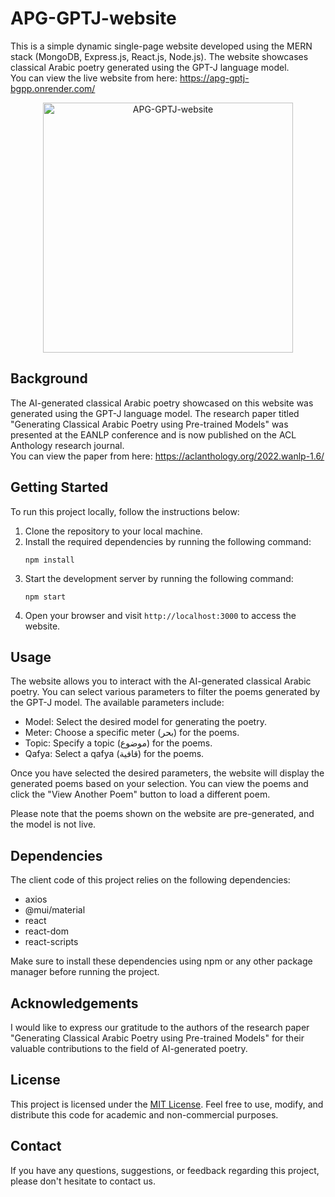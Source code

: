 # APG-GPTJ-website

This is a simple dynamic single-page website developed using the MERN stack (MongoDB, Express.js, React.js, Node.js). The website showcases classical Arabic poetry generated using the GPT-J language model.<br>
You can view the live website from here: https://apg-gptj-bgpp.onrender.com/
<p align="center">
  <img src="https://github.com/m-abdelgaber/APG-GPTJ-website/assets/85055466/90a7e8b8-8f1f-4287-8c72-17b10b8cf4e3" alt="APG-GPTJ-website" width="400">
</p>


## Background

The AI-generated classical Arabic poetry showcased on this website was generated using the GPT-J language model. The research paper titled "Generating Classical Arabic Poetry using Pre-trained Models" was presented at the EANLP conference and is now published on the ACL Anthology research journal.<br>
You can view the paper from here: https://aclanthology.org/2022.wanlp-1.6/

## Getting Started

To run this project locally, follow the instructions below:

1. Clone the repository to your local machine.
2. Install the required dependencies by running the following command:
   ```
   npm install
   ```
3. Start the development server by running the following command:
   ```
   npm start
   ```
4. Open your browser and visit `http://localhost:3000` to access the website.

## Usage

The website allows you to interact with the AI-generated classical Arabic poetry. You can select various parameters to filter the poems generated by the GPT-J model. The available parameters include:

- Model: Select the desired model for generating the poetry.
- Meter: Choose a specific meter (بحر) for the poems.
- Topic: Specify a topic (موضوع) for the poems.
- Qafya: Select a qafya (قافية) for the poems.

Once you have selected the desired parameters, the website will display the generated poems based on your selection. You can view the poems and click the "View Another Poem" button to load a different poem.

Please note that the poems shown on the website are pre-generated, and the model is not live.

## Dependencies

The client code of this project relies on the following dependencies:

- axios
- @mui/material
- react
- react-dom
- react-scripts

Make sure to install these dependencies using npm or any other package manager before running the project.

## Acknowledgements

I would like to express our gratitude to the authors of the research paper "Generating Classical Arabic Poetry using Pre-trained Models" for their valuable contributions to the field of AI-generated poetry.

## License

This project is licensed under the [MIT License](LICENSE). Feel free to use, modify, and distribute this code for academic and non-commercial purposes.

## Contact

If you have any questions, suggestions, or feedback regarding this project, please don't hesitate to contact us.
